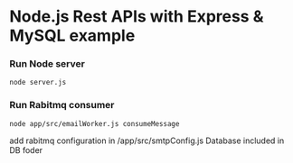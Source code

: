 # Node.js Rest APIs with Express & MySQL example

### Run Node server
```
node server.js
```


### Run Rabitmq consumer
```
node app/src/emailWorker.js consumeMessage
```
add rabitmq configuration in /app/src/smtpConfig.js
Database included in DB foder


